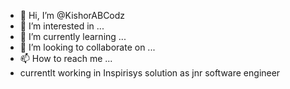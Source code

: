 - 👋 Hi, I’m @KishorABCodz
- 👀 I’m interested in ...
- 🌱 I’m currently learning ...
- 💞️ I’m looking to collaborate on ...
- 📫 How to reach me ...
- currentlt working in Inspirisys solution as jnr software engineer

<!---
KishorABCodz/KishorABCodz is a ✨ special ✨ repository because its `README.md` (this file) appears on your GitHub profile.
You can click the Preview link to take a look at your changes.
--->

